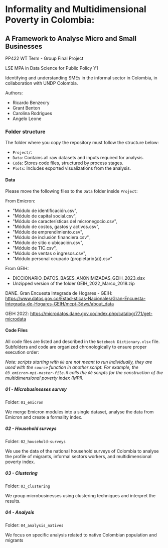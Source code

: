 # Informality and Multidimensional Poverty in Colombia: 
## A Framework to Analyse Micro and Small Businesses

PP422 WT Term - Group Final Project 

LSE MPA in Data Science for Public Policy Y1

Identifying and understanding SMEs in the informal sector in Colombia, in collaboration with UNDP Colombia.

Authors:
* Ricardo Benzecry
* Grant Benton
* Carolina Rodrigues
* Angelo Leone

### Folder structure

The folder where you copy the repository must follow the structure below:
* `Project/`:
*   `Data`: Contains all raw datasets and inputs required for analysis.
*   `Code`: Stores code files, structured by process stages.
*   `Plots`: Includes exported visualizations from the analysis.

#### Data
Please move the following files to the `Data` folder inside `Project`:

From Emicron:
- "Módulo de identificación.csv",
- "Módulo de capital social.csv",
- "Módulo de características del micronegocio.csv",
- "Módulo de costos, gastos y activos.csv",
- "Módulo de emprendimiento.csv",
- "Módulo de inclusión financiera.csv",
- "Módulo de sitio o ubicación.csv",
- "Módulo de TIC.csv",
- "Módulo de ventas o ingresos.csv",
- "Módulo personal ocupado (propietario(a)).csv"

From GEIH:
- DICCIONARIO_DATOS_BASES_ANONIMIZADAS_GEIH_2023.xlsx
- Unzipped version of the folder GEIH_2022_Marco_2018.zip

DANE. Gran Encuesta Integrada de Hogares - GEIH: https://www.datos.gov.co/Estad-sticas-Nacionales/Gran-Encuesta-Integrada-de-Hogares-GEIH/mcpt-3dws/about_data

GEIH 2022: https://microdatos.dane.gov.co/index.php/catalog/771/get-microdata

#### Code Files

All code files are listed and described in the `Notebook Dictionary.xlsx` file. Subfolders and code are organized chronologically to ensure proper execution order:

_Note: scripts starting with `00` are not meant to run individually, they are used with the `source` function in another script. For example, the `03_emicron-mpi-master-file.R` calls the `00` scripts for the construction of the multidimensional poverty index (MPI)._

##### 01 - Microbusinesses survey
Folder: `01_emicron`

We merge Emicron modules into a single dataset, analyse the data from Emicron and create a formality index.

##### 02 - Household surveys
Folder: `02_household-surveys`

We use the data of the national household surveys of Colombia to analyse the profile of migrants, informal sectors workers,
and multidimensional poverty index.

##### 03 - Clustering
Folder: `03_clustering`

We group microbusinesses using clustering techniques and interpret the results.

##### 04 - Analysis
Folder: `04_analysis_natives`

We focus on specific analysis related to native Colombian population and migrants

